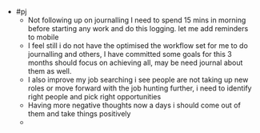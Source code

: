 - #pj
	- Not following up on journalling I need to spend 15 mins in morning before starting any work and do this logging. let me add reminders to mobile
	- I feel still i do not have the optimised the workflow set for me to do journalling and others, I have committed some goals for this 3 months should focus on achieving all, may be need journal about them as well.
	- I also improve my job searching i see people are not taking up new roles or move forward with the job hunting further, i need to identify right people and pick right opportunities
	- Having more negative thoughts now a days i should come out of them and take things positively
	-